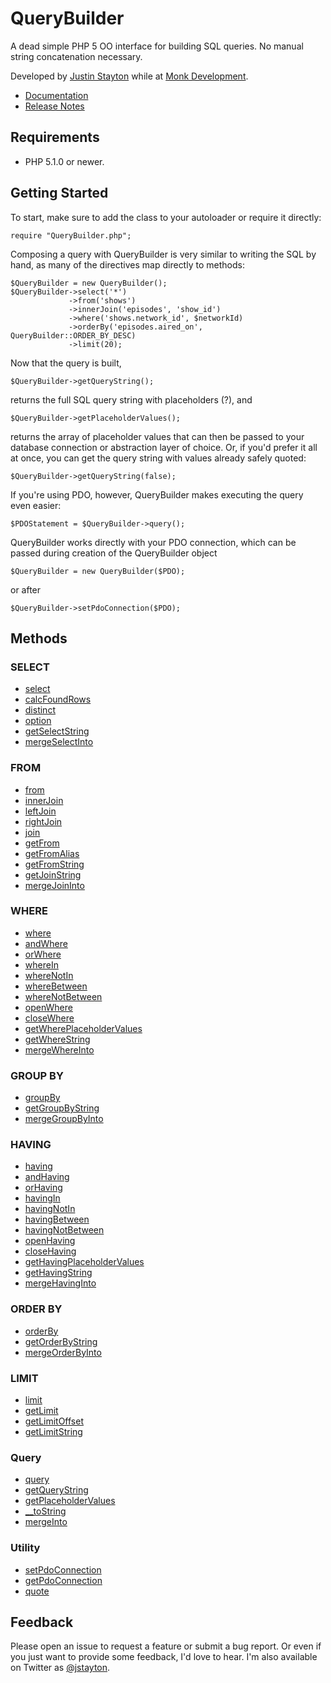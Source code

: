 QueryBuilder
============

A dead simple PHP 5 OO interface for building SQL queries. No manual
string concatenation necessary.

Developed by [Justin Stayton](http://twitter.com/jstayton) while at
[Monk Development](http://monkdev.com).

*   [Documentation](http://jstayton.github.com/QueryBuilder)
*   [Release Notes](https://github.com/jstayton/QueryBuilder/wiki/Release-Notes)

Requirements
------------

*   PHP 5.1.0 or newer.

Getting Started
---------------

To start, make sure to add the class to your autoloader or require it directly:

    require "QueryBuilder.php";

Composing a query with QueryBuilder is very similar to writing the SQL by hand,
as many of the directives map directly to methods:

    $QueryBuilder = new QueryBuilder();
    $QueryBuilder->select('*')
                 ->from('shows')
                 ->innerJoin('episodes', 'show_id')
                 ->where('shows.network_id', $networkId)
                 ->orderBy('episodes.aired_on', QueryBuilder::ORDER_BY_DESC)
                 ->limit(20);

Now that the query is built,

    $QueryBuilder->getQueryString();

returns the full SQL query string with placeholders (?), and

    $QueryBuilder->getPlaceholderValues();

returns the array of placeholder values that can then be passed to your
database connection or abstraction layer of choice. Or, if you'd prefer it all
at once, you can get the query string with values already safely quoted:

    $QueryBuilder->getQueryString(false);

If you're using PDO, however, QueryBuilder makes executing the query even
easier:

    $PDOStatement = $QueryBuilder->query();

QueryBuilder works directly with your PDO connection, which can be passed
during creation of the QueryBuilder object

    $QueryBuilder = new QueryBuilder($PDO);

or after

    $QueryBuilder->setPdoConnection($PDO);

Methods
-------

### SELECT

*   [select](http://jstayton.github.com/QueryBuilder/QueryBuilder/QueryBuilder.html#methodselect)
*   [calcFoundRows](http://jstayton.github.com/QueryBuilder/QueryBuilder/QueryBuilder.html#methodcalcFoundRows)
*   [distinct](http://jstayton.github.com/QueryBuilder/QueryBuilder/QueryBuilder.html#methoddistinct)
*   [option](http://jstayton.github.com/QueryBuilder/QueryBuilder/QueryBuilder.html#methodoption)
*   [getSelectString](http://jstayton.github.com/QueryBuilder/QueryBuilder/QueryBuilder.html#methodgetSelectString)
*   [mergeSelectInto](http://jstayton.github.com/QueryBuilder/QueryBuilder/QueryBuilder.html#methodmergeSelectInto)

### FROM

*   [from](http://jstayton.github.com/QueryBuilder/QueryBuilder/QueryBuilder.html#methodfrom)
*   [innerJoin](http://jstayton.github.com/QueryBuilder/QueryBuilder/QueryBuilder.html#methodinnerJoin)
*   [leftJoin](http://jstayton.github.com/QueryBuilder/QueryBuilder/QueryBuilder.html#methodleftJoin)
*   [rightJoin](http://jstayton.github.com/QueryBuilder/QueryBuilder/QueryBuilder.html#methodrightJoin)
*   [join](http://jstayton.github.com/QueryBuilder/QueryBuilder/QueryBuilder.html#methodjoin)
*   [getFrom](http://jstayton.github.com/QueryBuilder/QueryBuilder/QueryBuilder.html#methodgetFrom)
*   [getFromAlias](http://jstayton.github.com/QueryBuilder/QueryBuilder/QueryBuilder.html#methodgetFromAlias)
*   [getFromString](http://jstayton.github.com/QueryBuilder/QueryBuilder/QueryBuilder.html#methodgetFromString)
*   [getJoinString](http://jstayton.github.com/QueryBuilder/QueryBuilder/QueryBuilder.html#methodgetJoinString)
*   [mergeJoinInto](http://jstayton.github.com/QueryBuilder/QueryBuilder/QueryBuilder.html#methodmergeJoinInto)

### WHERE

*   [where](http://jstayton.github.com/QueryBuilder/QueryBuilder/QueryBuilder.html#methodwhere)
*   [andWhere](http://jstayton.github.com/QueryBuilder/QueryBuilder/QueryBuilder.html#methodandWhere)
*   [orWhere](http://jstayton.github.com/QueryBuilder/QueryBuilder/QueryBuilder.html#methodorWhere)
*   [whereIn](http://jstayton.github.com/QueryBuilder/QueryBuilder/QueryBuilder.html#methodwhereIn)
*   [whereNotIn](http://jstayton.github.com/QueryBuilder/QueryBuilder/QueryBuilder.html#methodwhereNotIn)
*   [whereBetween](http://jstayton.github.com/QueryBuilder/QueryBuilder/QueryBuilder.html#methodwhereBetween)
*   [whereNotBetween](http://jstayton.github.com/QueryBuilder/QueryBuilder/QueryBuilder.html#methodwhereNotBetween)
*   [openWhere](http://jstayton.github.com/QueryBuilder/QueryBuilder/QueryBuilder.html#methodopenWhere)
*   [closeWhere](http://jstayton.github.com/QueryBuilder/QueryBuilder/QueryBuilder.html#methodcloseWhere)
*   [getWherePlaceholderValues](http://jstayton.github.com/QueryBuilder/QueryBuilder/QueryBuilder.html#methodgetWherePlaceholderValues)
*   [getWhereString](http://jstayton.github.com/QueryBuilder/QueryBuilder/QueryBuilder.html#methodgetWhereString)
*   [mergeWhereInto](http://jstayton.github.com/QueryBuilder/QueryBuilder/QueryBuilder.html#methodmergeWhereInto)

### GROUP BY

*   [groupBy](http://jstayton.github.com/QueryBuilder/QueryBuilder/QueryBuilder.html#methodgroupBy)
*   [getGroupByString](http://jstayton.github.com/QueryBuilder/QueryBuilder/QueryBuilder.html#methodgetGroupByString)
*   [mergeGroupByInto](http://jstayton.github.com/QueryBuilder/QueryBuilder/QueryBuilder.html#methodmergeGroupByInto)

### HAVING

*   [having](http://jstayton.github.com/QueryBuilder/QueryBuilder/QueryBuilder.html#methodhaving)
*   [andHaving](http://jstayton.github.com/QueryBuilder/QueryBuilder/QueryBuilder.html#methodandHaving)
*   [orHaving](http://jstayton.github.com/QueryBuilder/QueryBuilder/QueryBuilder.html#methodorHaving)
*   [havingIn](http://jstayton.github.com/QueryBuilder/QueryBuilder/QueryBuilder.html#methodhavingIn)
*   [havingNotIn](http://jstayton.github.com/QueryBuilder/QueryBuilder/QueryBuilder.html#methodhavingNotIn)
*   [havingBetween](http://jstayton.github.com/QueryBuilder/QueryBuilder/QueryBuilder.html#methodhavingBetween)
*   [havingNotBetween](http://jstayton.github.com/QueryBuilder/QueryBuilder/QueryBuilder.html#methodhavingNotBetween)
*   [openHaving](http://jstayton.github.com/QueryBuilder/QueryBuilder/QueryBuilder.html#methodopenHaving)
*   [closeHaving](http://jstayton.github.com/QueryBuilder/QueryBuilder/QueryBuilder.html#methodcloseHaving)
*   [getHavingPlaceholderValues](http://jstayton.github.com/QueryBuilder/QueryBuilder/QueryBuilder.html#methodgetHavingPlaceholderValues)
*   [getHavingString](http://jstayton.github.com/QueryBuilder/QueryBuilder/QueryBuilder.html#methodgetHavingString)
*   [mergeHavingInto](http://jstayton.github.com/QueryBuilder/QueryBuilder/QueryBuilder.html#methodmergeHavingInto)

### ORDER BY

*   [orderBy](http://jstayton.github.com/QueryBuilder/QueryBuilder/QueryBuilder.html#methodorderBy)
*   [getOrderByString](http://jstayton.github.com/QueryBuilder/QueryBuilder/QueryBuilder.html#methodgetOrderByString)
*   [mergeOrderByInto](http://jstayton.github.com/QueryBuilder/QueryBuilder/QueryBuilder.html#methodmergeOrderByInto)

### LIMIT

*   [limit](http://jstayton.github.com/QueryBuilder/QueryBuilder/QueryBuilder.html#methodlimit)
*   [getLimit](http://jstayton.github.com/QueryBuilder/QueryBuilder/QueryBuilder.html#methodgetLimit)
*   [getLimitOffset](http://jstayton.github.com/QueryBuilder/QueryBuilder/QueryBuilder.html#methodgetLimitOffset)
*   [getLimitString](http://jstayton.github.com/QueryBuilder/QueryBuilder/QueryBuilder.html#methodgetLimitString)

### Query

*   [query](http://jstayton.github.com/QueryBuilder/QueryBuilder/QueryBuilder.html#methodquery)
*   [getQueryString](http://jstayton.github.com/QueryBuilder/QueryBuilder/QueryBuilder.html#methodgetQueryString)
*   [getPlaceholderValues](http://jstayton.github.com/QueryBuilder/QueryBuilder/QueryBuilder.html#methodgetPlaceholderValues)
*   [__toString](http://jstayton.github.com/QueryBuilder/QueryBuilder/QueryBuilder.html#method__toString)
*   [mergeInto](http://jstayton.github.com/QueryBuilder/QueryBuilder/QueryBuilder.html#methodmergeInto)

### Utility

*   [setPdoConnection](http://jstayton.github.com/QueryBuilder/QueryBuilder/QueryBuilder.html#methodsetPdoConnection)
*   [getPdoConnection](http://jstayton.github.com/QueryBuilder/QueryBuilder/QueryBuilder.html#methodgetPdoConnection)
*   [quote](http://jstayton.github.com/QueryBuilder/QueryBuilder/QueryBuilder.html#methodquote)

Feedback
--------

Please open an issue to request a feature or submit a bug report. Or even if
you just want to provide some feedback, I'd love to hear. I'm also available on
Twitter as [@jstayton](http://twitter.com/jstayton).

